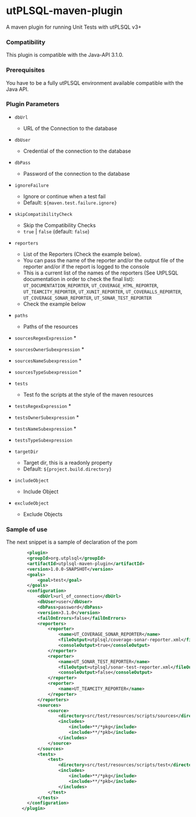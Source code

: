 # utPLSQL-maven-plugin
A maven plugin for running Unit Tests with utPLSQL v3+

### Compatibility

This plugin is compatible with the Java-API 3.1.0.

### Prerequisites
You have to be a fully utPLSQL environment available compatible with the Java API.


### Plugin Parameters 

* `dbUrl`
  * URL of the Connection to the database
* `dbUser`
  * Credential of the connection to the database
* `dbPass`
  * Password of the connection to the database
* `ignoreFailure`
  * Ignore or continue when a test fail
  * Default: `${maven.test.failure.ignore}`
* `skipCompatibilityCheck`
  * Skip the Compatibility Checks
  * `true` | `false` (default: `false`)
* `reporters`
  * List of the Reporters (Check the example below).
  * You can pass the name of the reporter and/or the output file of the reporter and/or if the report is logged to the console
  * This is a current list of the names of the reporters (See UtPLSQL documentation in order to check the final list): `UT_DOCUMENTATION_REPORTER`, `UT_COVERAGE_HTML_REPORTER`, `UT_TEAMCITY_REPORTER`, `UT_XUNIT_REPORTER`, `UT_COVERALLS_REPORTER`, `UT_COVERAGE_SONAR_REPORTER`,  `UT_SONAR_TEST_REPORTER`
  * Check the example below 
  
* `paths`
  * Paths of the resources
* `sourcesRegexExpression`
  * 
* `sourcesOwnerSubexpression`
  * 
* `sourcesNameSubexpression`
  *     
* `sourcesTypeSubexpression`
  *     
   
* `tests`
  * Test fo the scripts at the style of the maven resources
* `testsRegexExpression`
  * 
* `testsOwnerSubexpression`
  * 
* `testsNameSubexpression`
  *     
* `testsTypeSubexpression`

* `targetDir`
  * Target dir, this is a readonly property
  * Default: `${project.build.directory}`
* `includeObject`
  * Include Object
* `excludeObject`
  * Exclude Objects



### Sample of use
The next snippet is a sample of declaration of the pom
```xml
		<plugin>
		<groupId>org.utplsql</groupId>
		<artifactId>utplsql-maven-plugin</artifactId>
		<version>1.0.0-SNAPSHOT</version>
        <goals>
            <goal>test</goal>
        </goals>
        <configuration>
			<dbUrl>url_of_connection</dbUrl>
			<dbUser>user</dbUser>
			<dbPass>password</dbPass>
			<version>3.1.0</version>
			<failOnErrors>false</failOnErrors>
			<reporters>
				<reporter>
					<name>UT_COVERAGE_SONAR_REPORTER</name>
					<fileOutput>utplsql/coverage-sonar-reporter.xml</fileOutput>
					<consoleOutput>true</consoleOutput>
				</reporter>
				<reporter>
					<name>UT_SONAR_TEST_REPORTER</name>
					<fileOutput>utplsql/sonar-test-reporter.xml</fileOutput>
					<consoleOutput>false</consoleOutput>
				</reporter>
				<reporter>
					<name>UT_TEAMCITY_REPORTER</name>
				</reporter>
			</reporters>
			<sources>
				<source>
					<directory>src/test/resources/scripts/sources</directory>
					<includes>
						<include>**/*pkg</include>
						<include>**/*pkb</include>
					</includes>
				</source>
			</sources>
			<tests>
				<test>
					<directory>src/test/resources/scripts/test</directory>
					<includes>
						<include>**/*pkg</include>
						<include>**/*pkb</include>
					</includes>
				</test>
			</tests>                  
        </configuration>
      </plugin>
```
